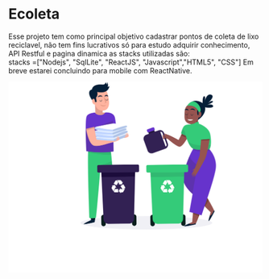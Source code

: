# Ecoleta





Esse projeto tem como principal objetivo cadastrar pontos de coleta de lixo reciclavel, não tem fins lucrativos
só para estudo adquirir conhecimento, API Restful e pagina dinamica
as stacks utilizadas são: <br>
stacks =["Nodejs", "SqlLite", "ReactJS", "Javascript","HTML5", "CSS"]
 Em breve estarei concluindo para mobile com ReactNative.



<img src ="https://raw.githubusercontent.com/Jolusofo/Ecoleta/5ea6f92961bb24c9a1813906498ecfb53fe25f33/web/src/assets/home-background.svg">
